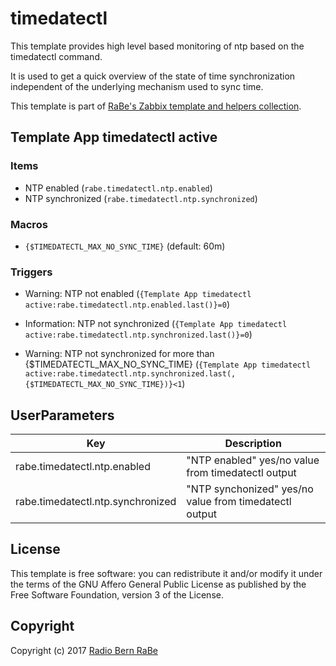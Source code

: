 # timedatectl

This template provides high level based monitoring of ntp based on the timedatectl command.

It is used to get a quick overview of the state of time synchronization independent of 
the underlying mechanism used to sync time.

This template is part of [RaBe's Zabbix template and helpers
collection](https://github.com/radiorabe/rabe-zabbix).

## Template App timedatectl active

### Items 
* NTP enabled (`rabe.timedatectl.ntp.enabled`)
* NTP synchronized (`rabe.timedatectl.ntp.synchronized`)
### Macros

* `{$TIMEDATECTL_MAX_NO_SYNC_TIME}` (default: 60m)
### Triggers

* Warning: NTP not enabled (`{Template App timedatectl active:rabe.timedatectl.ntp.enabled.last()}=0`)

* Information: NTP not synchronized (`{Template App timedatectl active:rabe.timedatectl.ntp.synchronized.last()}=0`)

* Warning: NTP not synchronized for more than {$TIMEDATECTL_MAX_NO_SYNC_TIME} (`{Template App timedatectl active:rabe.timedatectl.ntp.synchronized.last(,{$TIMEDATECTL_MAX_NO_SYNC_TIME})}<1`)
## UserParameters

| Key | Description |
| --- | ----------- |
| rabe.timedatectl.ntp.enabled | "NTP enabled" yes/no value from timedatectl output |
| rabe.timedatectl.ntp.synchronized | "NTP synchonized" yes/no value from timedatectl output |

## License
This template is free software: you can redistribute it and/or modify it under
the terms of the GNU Affero General Public License as published by the Free
Software Foundation, version 3 of the License.

## Copyright
Copyright (c) 2017 [Radio Bern RaBe](http://www.rabe.ch)
